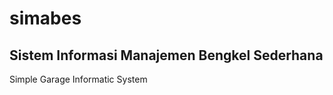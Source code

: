 simabes
=======
Sistem Informasi Manajemen Bengkel Sederhana
--------------------------------------------
Simple Garage Informatic System
